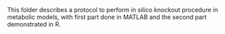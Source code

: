 This folder describes a protocol to perform in silico knockout procedure in metabolic models, with first part done in MATLAB and the second part demonstrated in R.
